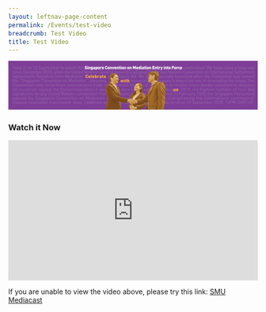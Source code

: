 ```yaml
---
layout: leftnav-page-content
permalink: /Events/test-video
breadcrumb: Test Video
title: Test Video
---
```


  <style>
  
  .video1 {
  position: relative;
  padding-bottom:56.25%;
  height: 0;
  }
  
 .video1 iframe {
  position: absolute;
  top:0;
  left:0;
  width: 100%;
  height: 100%;
  }
  
  </style>
  
  
![Event-banner](/images/Event_banner.png/)

### **Watch it Now** 


  <div class="video1">
<iframe width="560" height="315" src="https://www.youtube.com/embed/Igb9ZqdhZiU" frameborder="0" allow="accelerometer; autoplay; encrypted-media; gyroscope; picture-in-picture" allowfullscreen></iframe>
 </div>


If you are unable to view the video above, please try this link: [SMU Mediacast](https://mediacast.smu.edu.sg/)
